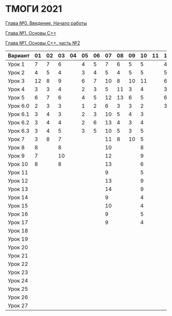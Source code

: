 # ТМОГИ 2021

[Глава №0. Введение. Начало работы](https://drive.google.com/drive/folders/1q9ILkl6kPBrzqY5IDAdt2iB8K4RCu3_s)

[Глава №1. Основы C++](https://drive.google.com/drive/folders/1dMwYSpwDyVjM3WYAmFnPbQyAa7Ku27ae?usp=sharing)

[Глава №1. Основы C++. часть №2](https://drive.google.com/drive/folders/1fXnj1Y5SFlGWLntIE1J1n9CxaEfAoDRt?usp=sharing)

| Вариант  | 01 | 02 | 03 | 04 | 05 | 06 | 07 | 08 | 09 | 10 | 11 | 12 | 13 | 14 | 15 | 16 | 17 | 18 | 19 | 20 |
| -------  | -- | -- | -- | -- | -- | -- | -- | -- | -- | -- | -- | -- | -- | -- | -- | -- | -- | -- | -- | -- |
| Урок 1   |  7 |  7 |  6 |    | 4  |  5 | 7  | 6  |  5 | 5  |    |  4 |    | 4  |  5 |  4 |  6 |  5 |  4 |    |
| Урок 2   |  4 |  5 |  4 |    | 3  |  4 | 5  | 4  |  5 | 5  |    |  5 |    | 2  |  4 |  2 |  4 |  3 |  5 |    |
| Урок 3   | 12 |  8 |  9 |    | 6  |  7 | 10 | 8  | 10 | 11 |    |  6 |    | 6  | 11 |  6 |  8 | 10 |  9 |    |
| Урок 4   |  3 |  3 |  4 |    | 2  |  3 | 5  | 11 |  3 | 4  |    |  3 |    | 2  |  2 |  2 |  4 |  8 |  5 |    |
| Урок 5   |  6 |  7 |  6 |    | 4  |  5 | 12 | 13 |  6 | 5  |    |  6 |    | 5  |  6 |  5 |  8 | 14 |  6 |    |
| Урок 6.0 |  2 |  3 |  3 |    | 1  |  2 | 6  | 3  |  3 | 2  |    |  3 |    | 1  |  2 |  1 |  2 |  2 |  2 |    |
| Урок 6.1 |  3 |  4 |  3 |    | 2  |  3 | 10 | 5  |  4 | 3  |    |    |    | 1  |  3 |  2 |  4 |  5 |  3 |    |
| Урок 6.2 |  3 |  4 |  4 |    | 2  |  6 | 13 | 4  |  3 | 4  |    |    |    | 3  |  3 |  3 |  3 |  4 |  4 |    |
| Урок 6.3 |  3 |  4 |  5 |    | 3  |  5 | 10 | 5  |  3 | 5  |    |    |    | 2  |  2 |  3 |  4 |  5 |  5 |    |
| Урок 7   |  3 |  8 |  7 |    |    |    | 11 | 8  | 10 | 5  |    |    |    | 3  |  9 |  3 |    |  4 |  7 |    |
| Урок 8   |  8 |    |  8 |    |    |    | 10 |    |    | 8  |    |    |    | 10 |  6 |    |    | 10 |    |    |
| Урок 9   |  7 |    | 10 |    |    |    | 12 |    |    | 9  |    |    |    | 11 |  8 |    |    |  8 |    |    |
| Урок 10  |  8 |    |  8 |    |    |    | 13 |    |    | 6  |    |    |    | 10 |  6 |    |    |  6 |    |    |
| Урок 11  |    |    |    |    |    |    |  9 |    |    | 5  |    |    |    | 7  |  4 |    |    |  3 |    |    |
| Урок 12  |    |    |    |    |    |    | 13 |    |    | 9  |    |    |    | 14 | 10 |    |    |  8 |    |    |
| Урок 13  |    |    |    |    |    |    | 14 |    |    | 9  |    |    |    | 9  |  7 |    |    | 10 |    |    |
| Урок 14  |    |    |    |    |    |    | 9  |    |    | 4  |    |    |    | 5  |  3 |    |    |  3 |    |    |
| Урок 15  |    |    |    |    |    |    | 10 |    |    | 4  |    |    |    | 6  |  4 |    |    |  4 |    |    |
| Урок 16  |    |    |    |    |    |    | 9  |    |    | 5  |    |    |    | 7  |  5 |    |    |  5 |    |    |
| Урок 17  |    |    |    |    |    |    | 9  |    |    | 4  |    |    |    | 4  |  3 |    |    |  5 |    |    |
| Урок 18  |    |    |    |    |    |    |    |    |    |    |    |    |    |    |    |    |    |    |    |    |
| Урок 19  |    |    |    |    |    |    |    |    |    |    |    |    |    |    |    |    |    |    |    |    |
| Урок 20  |    |    |    |    |    |    |    |    |    |    |    |    |    |    |    |    |    |    |    |    |
| Урок 21  |    |    |    |    |    |    |    |    |    |    |    |    |    |    |    |    |    |    |    |    |
| Урок 22  |    |    |    |    |    |    |    |    |    |    |    |    |    |    |    |    |    |    |    |    |
| Урок 23  |    |    |    |    |    |    |    |    |    |    |    |    |    |    |    |    |    |    |    |    |
| Урок 24  |    |    |    |    |    |    |    |    |    |    |    |    |    |    |    |    |    |    |    |    |
| Урок 25  |    |    |    |    |    |    |    |    |    |    |    |    |    |    |    |    |    |    |    |    |
| Урок 26  |    |    |    |    |    |    |    |    |    |    |    |    |    |    |    |    |    |    |    |    |
| Урок 27  |    |    |    |    |    |    |    |    |    |    |    |    |    |    |    |    |    |    |    |    |
